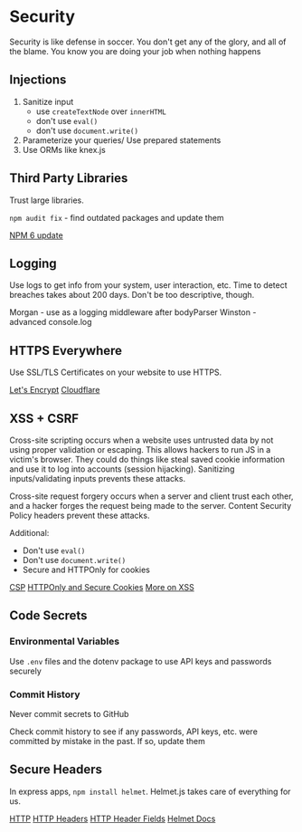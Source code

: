 # Security

Security is like defense in soccer. You don't get any of the glory, and all of the blame. You know you are doing your job when nothing happens

## Injections

1. Sanitize input
    * use `createTextNode` over `innerHTML`
    * don't use `eval()`
    * don't use `document.write()`
2. Parameterize your queries/ Use prepared statements
3. Use ORMs like knex.js

## Third Party Libraries

Trust large libraries.

`npm audit fix` - find outdated packages and update them

[NPM 6 update](https://medium.com/npm-inc/announcing-npm-6-5d0b1799a905)

## Logging

Use logs to get info from your system, user interaction, etc. Time to detect breaches takes about 200 days. Don't be too descriptive, though.

Morgan - use as a logging middleware after bodyParser
Winston - advanced console.log

## HTTPS Everywhere

Use SSL/TLS Certificates on your website to use HTTPS.

[Let's Encrypt](https://letsencrypt.org/)
[Cloudflare](https://www.cloudflare.com/)

## XSS + CSRF

Cross-site scripting occurs when a website uses untrusted data by not using proper validation or escaping. This allows hackers to run JS in a victim's browser. They could do things like steal saved cookie information and use it to log into accounts (session hijacking). Sanitizing inputs/validating inputs prevents these attacks.

Cross-site request forgery occurs when a server and client trust each other, and a hacker forges the request being made to the server. Content Security Policy headers prevent these attacks.

Additional:
* Don't use `eval()`
* Don't use `document.write()`
* Secure and HTTPOnly for cookies

[CSP](https://developer.mozilla.org/en-US/docs/Web/HTTP/CSP)
[HTTPOnly and Secure Cookies](https://developer.mozilla.org/en-US/docs/Web/HTTP/Cookies)
[More on XSS](https://hackernoon.com/cross-site-scripting-for-dummies-be30f76fad09)

## Code Secrets

### Environmental Variables

Use `.env` files and the dotenv package to use API keys and passwords securely

### Commit History

Never commit secrets to GitHub

Check commit history to see if any passwords, API keys, etc. were committed by mistake in the past. If so, update them

## Secure Headers

In express apps, `npm install helmet`. Helmet.js takes care of everything for us.

[HTTP](https://code.tutsplus.com/tutorials/http-the-protocol-every-web-developer-must-know-part-1--net-31177)
[HTTP Headers](https://developer.mozilla.org/en-US/docs/Web/HTTP/Headers)
[HTTP Header Fields](https://www.tutorialspoint.com/http/http_header_fields.htm)
[Helmet Docs](https://github.com/helmetjs/helmet)